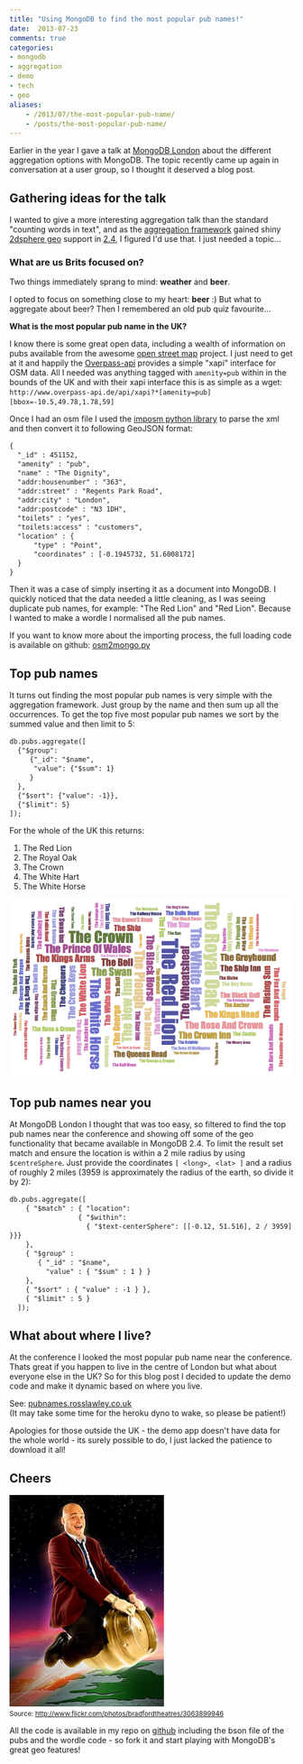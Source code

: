 ```yaml
---
title: "Using MongoDB to find the most popular pub names!"
date:  2013-07-23
comments: true
categories:
- mongodb
- aggregation
- demo
- tech
- geo
aliases:
    - /2013/07/the-most-popular-pub-name/
    - /posts/the-most-popular-pub-name/
---
```


Earlier in the year I gave a talk at [MongoDB London](http://www.10gen.com/events/mongodb-london-2013)
about the different aggregation options with MongoDB.  The topic recently came up again
in conversation at a user group, so I thought it deserved a blog post.

## Gathering ideas for the talk

I wanted to give a more interesting aggregation talk than the standard
"counting words in text", and as the [aggregation framework](http://docs.mongodb.org/manual/core/aggregation/) gained shiny [2dsphere geo](http://docs.mongodb.org/manual/core/2dsphere/) support in
[2.4](http://docs.mongodb.org/manual/release-notes/2.4/#new-geospatial-indexes-with-geojson-and-improved-spherical-geometry), I figured I'd use that. I just needed a topic...

### What are us Brits focused on?

Two things immediately sprang to mind: **weather** and **beer**.

<!--more-->

I opted to focus on something close to my heart: **beer** :)
But what to aggregate about beer? Then I remembered an old pub quiz favourite...

**What is the most popular pub name in the UK?**

I know there is some great open data, including a wealth of information
on pubs available from the awesome [open street map](http://www.openstreetmap.org/)
project.  I just need to get at it and happily the [Overpass-api](http://www.overpass-api.de)
provides a simple "xapi" interface for OSM data.
All I needed was anything tagged with `amenity=pub` within in the
bounds of the UK and with their xapi interface this is as simple as a wget:
`http://www.overpass-api.de/api/xapi?*[amenity=pub][bbox=-10.5,49.78,1.78,59]`

Once I had an osm file I used the [imposm python library](http://imposm.org/) to
parse the xml and then convert it to following GeoJSON format:

<pre>
<code class="javascript">{
  "_id" : 451152,
  "amenity" : "pub",
  "name" : "The Dignity",
  "addr:housenumber" : "363",
  "addr:street" : "Regents Park Road",
  "addr:city" : "London",
  "addr:postcode" : "N3 1DH",
  "toilets" : "yes",
  "toilets:access" : "customers",
  "location" : {
      "type" : "Point",
      "coordinates" : [-0.1945732, 51.6008172]
  }
}
</code></pre>

Then it was a case of simply inserting it as a document into MongoDB. I
quickly noticed that the data needed a little cleaning, as I was seeing duplicate
pub names, for example: "The Red Lion" and "Red Lion".  Because I wanted to make
a wordle I normalised all the pub names.

If you want to know more about the importing process, the full loading code is
available on github: [osm2mongo.py](https://github.com/rozza/pubnames/blob/master/osm2mongo.py)

## Top pub names

It turns out finding the most popular pub names is very simple with the
aggregation framework.  Just group by the name and then sum up all the occurrences.
To get the top five most popular pub names we sort by the summed value and then
limit to 5:

<div class="row">
  <div class="col-md-6 col-lg-6">
<pre>
<code class="javascript">db.pubs.aggregate([
  {"$group":
     {"_id": "$name",
      "value": {"$sum": 1}
     }
  },
  {"$sort": {"value": -1}},
  {"$limit": 5}
]);
</code></pre>
  </div>
  <div class="col-md-6 col-lg-6">
For the whole of the UK this returns:

<ol>
<li>The Red Lion</li>
<li>The Royal Oak</li>
<li>The Crown</li>
<li>The White Hart</li>
<li>The White Horse</li>
</ol>
  </div>
</div>

<p class="text-center">
  <img src="/images/pubs_wordle.png"<br>
</p>

## Top pub names near you

At MongoDB London I thought that was too easy, so filtered to find the top pub
names near the conference and showing off some of the geo functionality that became
available in MongoDB 2.4.  To limit the result set match and ensure the
location is within a 2 mile radius by using `$centreSphere`. Just provide the
coordinates `[ <long>, <lat> ]` and a radius of roughly 2 miles
(3959 is approximately the radius of the earth, so divide it by 2):
<pre>
<code class="javascript">db.pubs.aggregate([
    { "$match" : { "location":
                 { "$within":
                   { "$text-centerSphere": [[-0.12, 51.516], 2 / 3959] }}}
    },
    { "$group" :
       { "_id" : "$name",
         "value" : { "$sum" : 1 } }
    },
    { "$sort" : { "value" : -1 } },
    { "$limit" : 5 }
  ]);
</code></pre>

## What about where I live?

At the conference I looked the most popular pub name near the conference.  Thats
great if you happen to live in the centre of London but what about everyone else
in the UK? So for this blog post I decided to update the demo code and make it
dynamic based on where you live.

See: [pubnames.rosslawley.co.uk](http://pubnames.rosslawley.co.uk) <br>(It may take
some time for the heroku dyno to wake, so please be patient!)

Apologies for those outside the UK - the demo app doesn't have data for the
whole world - its surely possible to do, I just lacked the patience to download
it all!

## Cheers

<p class="text-center">
  <img src="/images/almurray.jpg" title="Original image: http://www.flickr.com/photos/bradfordtheatres/3063899946" /> <br>
  <small> Source: <a href="http://www.flickr.com/photos/bradfordtheatres/3063899946"/>http://www.flickr.com/photos/bradfordtheatres/3063899946</a></small>
</p>

All the code is available in my repo on [github](https://github.com/rozza/pubnames)
including the bson file of the pubs and the wordle code - so fork it and start
playing with MongoDB's great geo features!
